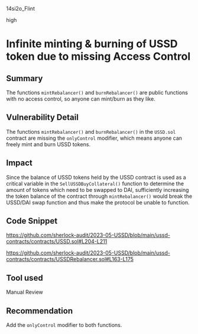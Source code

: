 14si2o_Flint

high

# Infinite minting & burning of USSD token due to missing Access Control

## Summary

The functions  `mintRebalancer()` and `burnRebalancer()` are public functions with no access control, so anyone can mint/burn as they like.  

## Vulnerability Detail

The functions  `mintRebalancer()` and `burnRebalancer()` in the `USSD.sol` contract are missing the `onlyControl` modifier, which means anyone can freely mint and burn USSD tokens. 



## Impact

Since the balance of USSD tokens held by the USSD contract is used as a critical variable in the `SellUSSDBuyCollateral()` function to determine the amount of tokens which need to be swapped to DAI, sufficiently increasing the token balance of the contract through `mintRebalancer()` would break the USSD/DAI swap function and thus make the protocol be unable to function.

## Code Snippet

https://github.com/sherlock-audit/2023-05-USSD/blob/main/ussd-contracts/contracts/USSD.sol#L204-L211

https://github.com/sherlock-audit/2023-05-USSD/blob/main/ussd-contracts/contracts/USSDRebalancer.sol#L163-L175

## Tool used

Manual Review

## Recommendation

Add the  `onlyControl` modifier to both functions. 